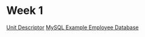 # Week 1

[Unit Descriptor](http://www.sqa.org.uk/files/hn/H16W35.pdf)
[MySQL Example Employee Database](https://dev.mysql.com/doc/employee/en/sakila-structure.html)

